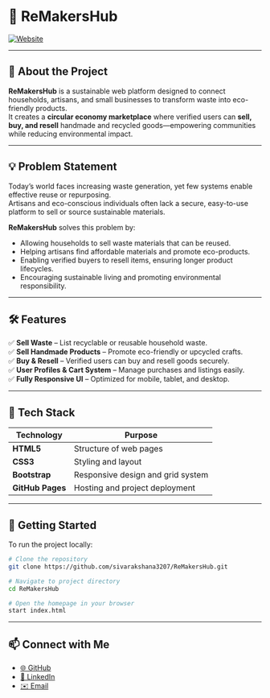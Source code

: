 # 🌱 ReMakersHub

[![Website](https://img.shields.io/badge/View-Live%20Demo-green)](https://sivarakshana3207.github.io/ReMakersHub/)

---

## 🎯 About the Project

**ReMakersHub** is a sustainable web platform designed to connect households, artisans, and small businesses to transform waste into eco-friendly products.  
It creates a **circular economy marketplace** where verified users can **sell, buy, and resell** handmade and recycled goods—empowering communities while reducing environmental impact.

---

## 💡 Problem Statement

Today’s world faces increasing waste generation, yet few systems enable effective reuse or repurposing.  
Artisans and eco-conscious individuals often lack a secure, easy-to-use platform to sell or source sustainable materials.

**ReMakersHub** solves this problem by:
- Allowing households to sell waste materials that can be reused.
- Helping artisans find affordable materials and promote eco-products.
- Enabling verified buyers to resell items, ensuring longer product lifecycles.
- Encouraging sustainable living and promoting environmental responsibility.

---

## 🛠️ Features

✅ **Sell Waste** – List recyclable or reusable household waste.  
✅ **Sell Handmade Products** – Promote eco-friendly or upcycled crafts.  
✅ **Buy & Resell** – Verified users can buy and resell goods securely.  
✅ **User Profiles & Cart System** – Manage purchases and listings easily.  
✅ **Fully Responsive UI** – Optimized for mobile, tablet, and desktop.  

---

## 🧩 Tech Stack

| Technology | Purpose |
|-------------|----------|
| **HTML5** | Structure of web pages |
| **CSS3** | Styling and layout |
| **Bootstrap** | Responsive design and grid system |
| **GitHub Pages** | Hosting and project deployment |

---

## 🚀 Getting Started

To run the project locally:

```bash
# Clone the repository
git clone https://github.com/sivarakshana3207/ReMakersHub.git

# Navigate to project directory
cd ReMakersHub

# Open the homepage in your browser
start index.html
```
---

## 📫 Connect with Me

- [🌐 GitHub](https://github.com/sivarakshana3207)
- [💼 LinkedIn](https://linkedin.com/in/siva-rakshana)
- [✉️ Email](mailto:sivarakshana3207@gmail.com)

